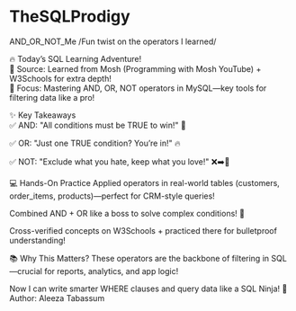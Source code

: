 # TheSQLProdigy
AND_OR_NOT_Me /Fun twist on the operators I learned/
<br>

🔥 Today’s SQL Learning Adventure!
<br>
📌 Source: Learned from Mosh (Programming with Mosh YouTube) + W3Schools for extra depth!
<br>
🎯 Focus: Mastering AND, OR, NOT operators in MySQL—key tools for filtering data like a pro!

✨ Key Takeaways
<br>
✅ AND: "All conditions must be TRUE to win!" 🎯

✅ OR: "Just one TRUE condition? You’re in!" 🔥

✅ NOT: "Exclude what you hate, keep what you love!" ❌➡️💖

💻 Hands-On Practice
Applied operators in real-world tables (customers, order_items, products)—perfect for CRM-style queries!

Combined AND + OR like a boss to solve complex conditions! 🤯

Cross-verified concepts on W3Schools + practiced there for bulletproof understanding!

📚 Why This Matters?
These operators are the backbone of filtering in SQL—crucial for reports, analytics, and app logic!

Now I can write smarter WHERE clauses and query data like a SQL Ninja! 🥋
<br>
Author: Aleeza Tabassum


